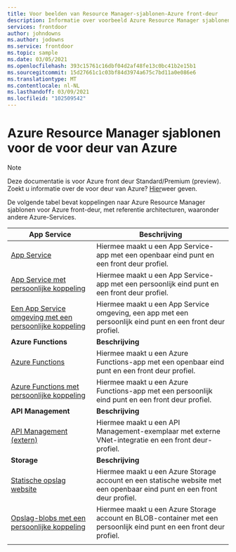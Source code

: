 ```yaml
---
title: Voor beelden van Resource Manager-sjablonen-Azure front-deur
description: Informatie over voorbeeld Azure Resource Manager sjablonen die zijn meegeleverd voor Azure front-deur.
services: frontdoor
author: johndowns
ms.author: jodowns
ms.service: frontdoor
ms.topic: sample
ms.date: 03/05/2021
ms.openlocfilehash: 393c15761c16dbf04d2af48fe13c0bc41b2e15b1
ms.sourcegitcommit: 15d27661c1c03bf84d3974a675c7bd11a0e086e6
ms.translationtype: MT
ms.contentlocale: nl-NL
ms.lasthandoff: 03/09/2021
ms.locfileid: "102509542"
---
```

# <a name="azure-resource-manager-templates-for-azure-front-door"></a>Azure Resource Manager sjablonen voor de voor deur van Azure

> [!Note]
> Deze documentatie is voor Azure front deur Standard/Premium (preview). Zoekt u informatie over de voor deur van Azure? [Hier](../front-door-overview.md)weer geven.

De volgende tabel bevat koppelingen naar Azure Resource Manager sjablonen voor Azure front-deur, met referentie architecturen, waaronder andere Azure-Services.

| App Service | Beschrijving |
|-|-|
| [App Service](https://github.com/Azure/azure-quickstart-templates/tree/master/201-front-door-standard-premium-app-service-public) | Hiermee maakt u een App Service-app met een openbaar eind punt en een front deur profiel.  |
| [App Service met persoonlijke koppeling](https://github.com/Azure/azure-quickstart-templates/tree/master/201-front-door-premium-app-service-private-link) | Hiermee maakt u een App Service-app met een persoonlijk eind punt en een front deur profiel.  |
| [Een App Service omgeving met een persoonlijke koppeling](https://github.com/Azure/azure-quickstart-templates/tree/master/201-front-door-premium-app-service-environment-internal-private-link) | Hiermee maakt u een App Service omgeving, een app met een persoonlijk eind punt en een front deur profiel.  |
|**Azure Functions**| **Beschrijving** |
| [Azure Functions](https://github.com/Azure/azure-quickstart-templates/tree/master/201-front-door-standard-premium-function-public/) | Hiermee maakt u een Azure Functions-app met een openbaar eind punt en een front deur profiel.  |
| [Azure Functions met persoonlijke koppeling](https://github.com/Azure/azure-quickstart-templates/tree/master/201-front-door-premium-function-private-link) | Hiermee maakt u een Azure Functions-app met een persoonlijk eind punt en een front deur profiel.  |
|**API Management**| **Beschrijving** |
| [API Management (extern)](https://github.com/Azure/azure-quickstart-templates/tree/master/201-front-door-standard-premium-api-management-external) | Hiermee maakt u een API Management-exemplaar met externe VNet-integratie en een front deur-profiel.  |
|**Storage**| **Beschrijving** |
| [Statische opslag website](https://github.com/Azure/azure-quickstart-templates/tree/master/201-front-door-standard-premium-storage-static-website) | Hiermee maakt u een Azure Storage account en een statische website met een openbaar eind punt en een front deur profiel.  |
| [Opslag-blobs met een persoonlijke koppeling](https://github.com/Azure/azure-quickstart-templates/tree/master/201-front-door-premium-storage-blobs-private-link) | Hiermee maakt u een Azure Storage account en BLOB-container met een persoonlijk eind punt en een front deur profiel.  |
| | |
